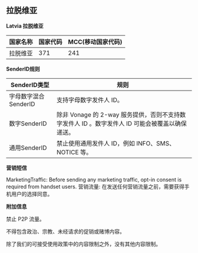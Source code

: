 ## 拉脱维亚

__Latvia  拉脱维亚__

| 国家名称 | 国家代码 | MCC(移动国家代码) |
|------|------|-------------|
| 拉脱维亚 | 371  | 241         |

__SenderID规则__

| SenderID类型     | 规则                                                          |
|----------------|-------------------------------------------------------------|
| 字母数字混合SenderID | 支持字母数字发件人 ID。                                               |
| 数字SenderID     | 除非 Vonage 的 2-way 服务提供，否则不支持数字发件人 ID 。数字发件人 ID 可能会被覆盖以确保递送。 |
| 通用SenderID     | 禁止使用通用发件人 ID，例如 INFO、SMS、NOTICE 等。                          |


__营销短信__

MarketingTraffic: Before sending any marketing traffic, opt-in consent is required from handset users.
营销流量: 在发送任何营销流量之前，需要获得手机用户的选择同意。

__附加信息__

禁止 P2P 流量。

不得包含政治、宗教、未经请求的促销或赌博内容。

除了我们的可接受使用政策中的内容限制之外，没有其他内容限制。

